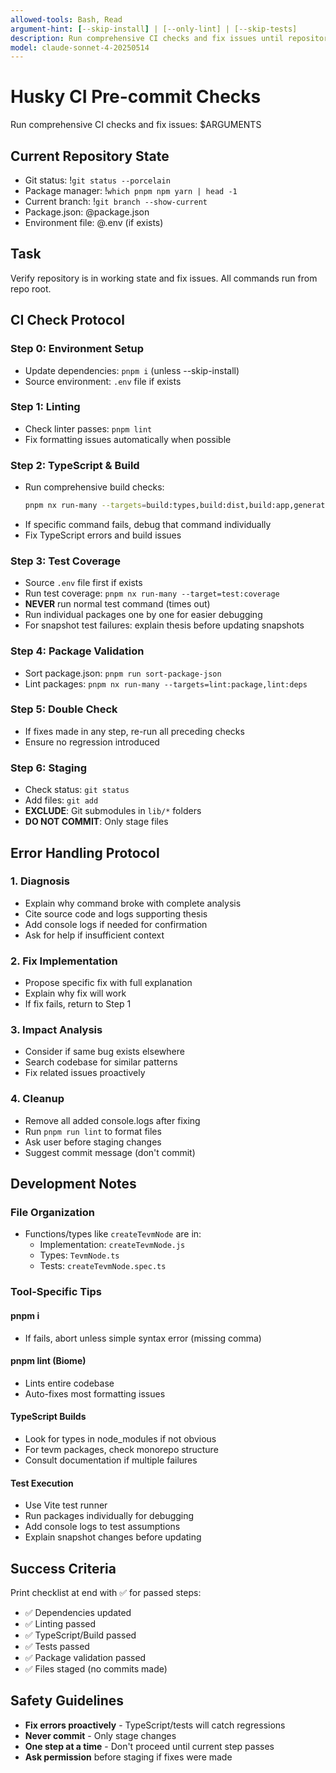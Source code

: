 ```yaml
---
allowed-tools: Bash, Read
argument-hint: [--skip-install] | [--only-lint] | [--skip-tests]
description: Run comprehensive CI checks and fix issues until repository is in working state
model: claude-sonnet-4-20250514
---
```


# Husky CI Pre-commit Checks

Run comprehensive CI checks and fix issues: $ARGUMENTS

## Current Repository State

- Git status: !`git status --porcelain`
- Package manager: !`which pnpm npm yarn | head -1`
- Current branch: !`git branch --show-current`
- Package.json: @package.json
- Environment file: @.env (if exists)

## Task

Verify repository is in working state and fix issues. All commands run from repo root.

## CI Check Protocol

### Step 0: Environment Setup
- Update dependencies: `pnpm i` (unless --skip-install)
- Source environment: `.env` file if exists

### Step 1: Linting
- Check linter passes: `pnpm lint`
- Fix formatting issues automatically when possible

### Step 2: TypeScript & Build
- Run comprehensive build checks:
  ```bash
  pnpm nx run-many --targets=build:types,build:dist,build:app,generate:docs,dev:run,typecheck
  ```
- If specific command fails, debug that command individually
- Fix TypeScript errors and build issues

### Step 3: Test Coverage
- Source `.env` file first if exists
- Run test coverage: `pnpm nx run-many --target=test:coverage`
- **NEVER** run normal test command (times out)
- Run individual packages one by one for easier debugging
- For snapshot test failures: explain thesis before updating snapshots

### Step 4: Package Validation
- Sort package.json: `pnpm run sort-package-json`
- Lint packages: `pnpm nx run-many --targets=lint:package,lint:deps`

### Step 5: Double Check
- If fixes made in any step, re-run all preceding checks
- Ensure no regression introduced

### Step 6: Staging
- Check status: `git status`
- Add files: `git add`
- **EXCLUDE**: Git submodules in `lib/*` folders
- **DO NOT COMMIT**: Only stage files

## Error Handling Protocol

### 1. Diagnosis
- Explain why command broke with complete analysis
- Cite source code and logs supporting thesis
- Add console logs if needed for confirmation
- Ask for help if insufficient context

### 2. Fix Implementation
- Propose specific fix with full explanation
- Explain why fix will work
- If fix fails, return to Step 1

### 3. Impact Analysis
- Consider if same bug exists elsewhere
- Search codebase for similar patterns
- Fix related issues proactively

### 4. Cleanup
- Remove all added console.logs after fixing
- Run `pnpm run lint` to format files
- Ask user before staging changes
- Suggest commit message (don't commit)

## Development Notes

### File Organization
- Functions/types like `createTevmNode` are in:
  - Implementation: `createTevmNode.js`
  - Types: `TevmNode.ts`
  - Tests: `createTevmNode.spec.ts`

### Tool-Specific Tips

#### pnpm i
- If fails, abort unless simple syntax error (missing comma)

#### pnpm lint (Biome)
- Lints entire codebase
- Auto-fixes most formatting issues

#### TypeScript Builds
- Look for types in node_modules if not obvious
- For tevm packages, check monorepo structure
- Consult documentation if multiple failures

#### Test Execution
- Use Vite test runner
- Run packages individually for debugging
- Add console logs to test assumptions
- Explain snapshot changes before updating

## Success Criteria

Print checklist at end with ✅ for passed steps:
- ✅ Dependencies updated
- ✅ Linting passed
- ✅ TypeScript/Build passed
- ✅ Tests passed
- ✅ Package validation passed
- ✅ Files staged (no commits made)

## Safety Guidelines

- **Fix errors proactively** - TypeScript/tests will catch regressions
- **Never commit** - Only stage changes
- **One step at a time** - Don't proceed until current step passes
- **Ask permission** before staging if fixes were made